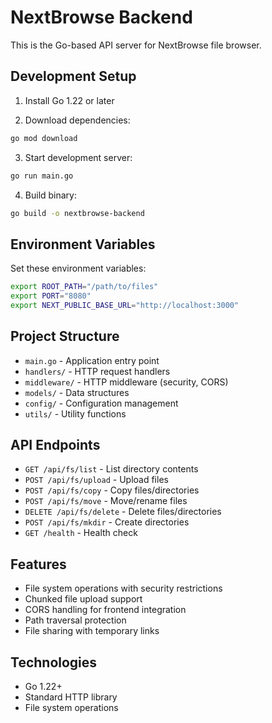 # NextBrowse Backend

This is the Go-based API server for NextBrowse file browser.

## Development Setup

1. Install Go 1.22 or later

2. Download dependencies:
```bash
go mod download
```

3. Start development server:
```bash
go run main.go
```

4. Build binary:
```bash
go build -o nextbrowse-backend
```

## Environment Variables

Set these environment variables:
```bash
export ROOT_PATH="/path/to/files"
export PORT="8080"
export NEXT_PUBLIC_BASE_URL="http://localhost:3000"
```

## Project Structure

- `main.go` - Application entry point
- `handlers/` - HTTP request handlers
- `middleware/` - HTTP middleware (security, CORS)
- `models/` - Data structures
- `config/` - Configuration management
- `utils/` - Utility functions

## API Endpoints

- `GET /api/fs/list` - List directory contents
- `POST /api/fs/upload` - Upload files
- `POST /api/fs/copy` - Copy files/directories
- `POST /api/fs/move` - Move/rename files
- `DELETE /api/fs/delete` - Delete files/directories
- `POST /api/fs/mkdir` - Create directories
- `GET /health` - Health check

## Features

- File system operations with security restrictions
- Chunked file upload support
- CORS handling for frontend integration
- Path traversal protection
- File sharing with temporary links

## Technologies

- Go 1.22+
- Standard HTTP library
- File system operations